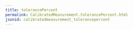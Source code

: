```yaml
---
title: tolerancePercent
permalink: CalibratedMeasurement.tolerancePercent.html
jsonid: calibratedmeasurement_tolerancepercent
---
```

